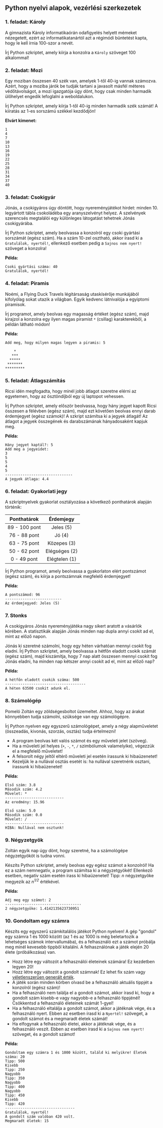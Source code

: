 <style>
	h1:first-of-type { display: none; }
</style>

# Szkriptnyelvek - 1. gyakorló feladatsor

## Python nyelvi alapok, vezérlési szerkezetek


### 1. feladat: Károly

A gimnazista Károly informatikaórán odafigyelés helyett mémeket nézegetett, ezért az informatikatanártól azt a régimódi büntetést kapta, hogy le kell írnia 100-szor a nevét.

Írj Python szkriptet, amely kiírja a konzolra a `Károly` szöveget 100 alkalommal!


### 2. feladat: Mozi

Egy moziban összesen 40 szék van, amelyek 1-től 40-ig vannak számozva. Azért, hogy a moziba járók be tudják tartani a javasolt másfél méteres védőtávolságot, a mozi igazgatója úgy dönt, hogy csak minden harmadik ülőhelyet engedik lefoglalni a weboldalukon.

Írj Python szkriptet, amely kiírja 1-től 40-ig minden harmadik szék számát! A kiíratás az 1-es sorszámú székkel kezdődjön!

**Elvárt kimenet:**

```
1
4
7
10
13
16
19
22
25
28
31
34
37
40
```


### 3. feladat: Csokigyár

Jónás, a csokigyáros úgy döntött, hogy nyereményjátékot hirdet: minden 10. legyártott tábla csokoládéba egy aranyszelvényt helyez. A szelvények szerencsés megtalálói egy különleges látogatást tehetnek Jónás csokigyárába.

Írj Python szkriptet, amely beolvassa a konzolról egy csoki gyártási sorszámát (egész szám). Ha a szám 10-zel osztható, akkor írasd ki a `Gratulálok, nyertél!`, ellenkező esetben pedig a `Sajnos nem nyert!` szöveget a konzolra!

**Példa:**

```
Csoki gyártási száma: 40
Gratulálok, nyertél!
```


### 4. feladat: Piramis

Noémi, a Flying Duck Travels légitársaság utaskísérője munkájából kifolyólag sokat utazik a világban. Egyik kedvenc látnivalója a egyiptomi piramisok.

Írj programot, amely beolvas egy magasság értéket (egész szám), majd kirajzol a konzolra egy ilyen magas piramist `*` (csillag) karakterekből, a példán látható módon!

**Példa:**

```
Add meg, hogy milyen magas legyen a piramis: 5

    *
   ***
  *****
 *******
*********
```


### 5. feladat: Átlagszámítás

Ricsi idén megfogadta, hogy minél jobb átlagot szeretne elérni az egyetemen, hogy az ösztöndíjból egy új laptopot vehessen.

Írj Python szkriptet, amely először beolvassa, hogy hány jegyet kapott Ricsi összesen a félévben (egész szám), majd ezt követően beolvas ennyi darab érdemjegyet (egész számok)! A szkript számítsa ki a jegyek átlagát! Az átlagot a jegyek összegének és darabszámának hányadosaként kapjuk meg.

**Példa:**

```
Hány jegyet kaptál?: 5
Add meg a jegyeidet:
3
5
5
4
5
-------------------------------
A jegyek átlaga: 4.4
```


### 6. feladat: Gyakorlati jegy

A szkriptnyelvek gyakorlat osztályozása a következő ponthatárok alapján történik:

|  Ponthatárok  |   Érdemjegy   |
|:-------------:|:-------------:|
| 89 - 100 pont | Jeles (5)     |
|  76 - 88 pont | Jó (4)        |
|  63 - 75 pont | Közepes (3)   |
|  50 - 62 pont | Elégséges (2) |
|  0 - 49 pont  | Elégtelen (1) |

Írj Python programot, amely beolvassa a gyakorlaton elért pontszámot (egész szám), és kiírja a pontszámnak megfelelő érdemjegyet!

**Példa:**

```
A pontszámod: 96
--------------------------
Az érdemjegyed: Jeles (5)
```


### 7. Stonks

A csokigyáros Jónás nyereményjátéka nagy sikert aratott a vásárlók körében. A statisztikák alapján Jónás minden nap dupla annyi csokit ad el, mint az előző napon.

Jónás ki szeretné számolni, hogy egy héten várhatóan mennyi csokit fog eladni. Írj Python szkriptet, amely beolvassa a hétfőn eladott csokik számát (egész szám), majd kiszámítja, hogy 7 nap alatt összesen mennyi csokit fog Jónás eladni, ha minden nap kétszer annyi csokit ad el, mint az előző nap?

**Példa:**

```
A hétfőn eladott csokik száma: 500
-------------------------------------
A héten 63500 csokit adunk el.
```


### 8. Számológép

Pomeló Zoltán egy zöldségesboltot üzemeltet. Ahhoz, hogy az árakat könnyebben tudja számolni, szüksége van egy számológépre.

Írj Python nyelven egy egyszerű számológépet, amely a négy alapműveletet (összeadás, kivonás, szorzás, osztás) tudja értelmezni!

* A program beolvas két valós számot és egy műveleti jelet (szöveg).
* Ha a műveleti jel helyes (`+`, `-`, `*`, `/` szimbólumok valamelyike), végezzük el a megfelelő műveletet!
* A felsorolt négy jeltől eltérő műveleti jel esetén írassunk ki hibaüzenetet!
* Kezeljük le a nullával osztás esetét is: ha nullával szeretnénk osztani, írassunk ki hibaüzenetet!

**Példa:**

```
Első szám: 3.8
Második szám: 4.2
Művelet: *
---------------------------
Az eredmény: 15.96
```

```
Első szám: 5.0
Második szám: 0.0
Művelet: /
---------------------------
HIBA: Nullával nem osztunk!
```


### 9. Négyzetgyök

Zoltán egyik nap úgy dönt, hogy szeretné, ha a számológépe négyzetgyököt is tudna vonni.

Készíts Python szkriptet, amely beolvas egy egész számot a konzolról! Ha ez a szám nemnegatív, a program számítsa ki a négyzetgyökét! Ellenkező esetben, negatív szám esetén írass ki hibaüzenetet! Tipp: *n* négyzetgyöke megyezik az *n<sup>1/2</sup>* értékével.

**Példa:**

```
Adj meg egy számot: 2
-----------------------------------
2 négyzetgyöke: 1.4142135623730951
```


### 10. Gondoltam egy számra

Készíts egy egyszerű számkitalálós játékot Python nyelven! A gép "gondol" egy számra 1 és 1000 között (az 1 és az 1000 is még beletartozik a lehetséges számok intervallumába), és a felhasználó ezt a számot próbálja meg minél kevesebb tippből kitalálni. A felhasználónak a játék elején 20 élete (próbálkozása) van.

* Hozz létre egy változót a felhasználói életeinek számára! Ez kezdetben legyen 20!
* Hozz létre egy változót a gondolt számnak! Ez lehet fix szám vagy [véletlenszerűen generált érték](https://www.w3schools.com/python/ref_random_randint.asp).
* A játék során minden körben olvasd be a felhasználó aktuális tippjét a konzolról (egész szám)!
* Ha a felhasználó nem találja el a gondolt számot, akkor írasd ki, hogy a gondolt szám kisebb-e vagy nagyobb-e a felhasználó tippjénél! Csökkentsd a felhasználó életeinek számát 1-gyel!
* Ha a felhasználó eltalálja a gondolt számot, akkor a játéknak vége, és a felhasználó nyert. Ebben az esetben írasd ki a `Nyertél!` szöveget, a gondolt számot és a megmaradt életek számát!
* Ha elfogynak a felhasználó életei, akkor a játéknak vége, és a felhasználó veszít. Ebben az esetben írasd ki a `Sajnos nem nyert!` szöveget, és a gondolt számot!

**Példa:**

```
Gondoltam egy számra 1 és 1000 között, találd ki melyikre! Életek száma: 20
Tipp: 500
Kisebb
Tipp: 250
Nagyobb
Tipp: 350
Nagyobb
Tipp: 400
Nagyobb
Tipp: 450
Kisebb
Tipp: 420
--------------------------------
Gratulálok, nyertél!
A gondolt szám valóban 420 volt.
Megmaradt életek: 15
```